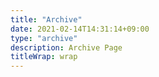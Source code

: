 ```yaml
---
title: "Archive"
date: 2021-02-14T14:31:14+09:00
type: "archive"
description: Archive Page
titleWrap: wrap
---
```

